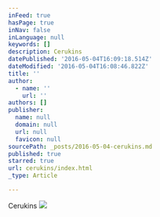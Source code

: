 ```yaml
---
inFeed: true
hasPage: true
inNav: false
inLanguage: null
keywords: []
description: Cerukins
datePublished: '2016-05-04T16:09:18.514Z'
dateModified: '2016-05-04T16:08:46.822Z'
title: ''
author:
  - name: ''
    url: ''
authors: []
publisher:
  name: null
  domain: null
  url: null
  favicon: null
sourcePath: _posts/2016-05-04-cerukins.md
published: true
starred: true
url: cerukins/index.html
_type: Article

---
```

Cerukins
![](https://the-grid-user-content.s3-us-west-2.amazonaws.com/0854b2b1-b924-4f02-a993-d5fd843099ac.png)